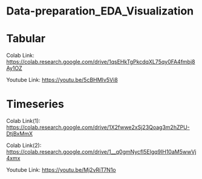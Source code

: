 # Data-preparation_EDA_Visualization

# Tabular

Colab Link: https://colab.research.google.com/drive/1qsEHkTgPkcdqXL75qy0FA4fmbj8Ay1OZ

Youtube Link: https://youtu.be/5cBHMIv5Vi8

# Timeseries

Colab Link(1): https://colab.research.google.com/drive/1X2fwwe2xSj23Qoag3m2hZPU-DtjBxMmX

Colab Link(2): https://colab.research.google.com/drive/1__q0gmNycfl5Elgq9IH10aM5wwVj4xmx

Youtube Link: https://youtu.be/Mj2vRiT7N1o
